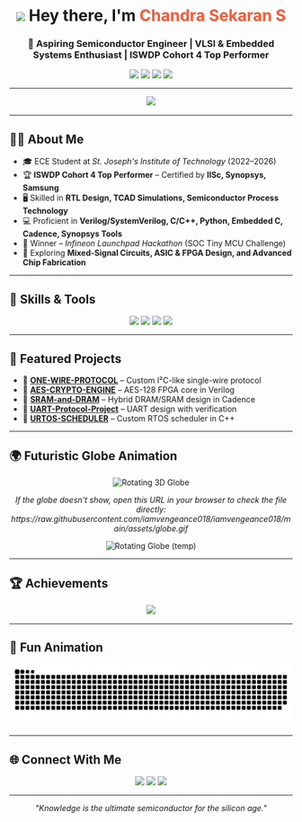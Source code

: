 <h1 align="center">
  <img src="https://media.giphy.com/media/hvRJCLFzcasrR4ia7z/giphy.gif" width="40">
  Hey there, I'm <span style="color:#FF5733;">Chandra Sekaran S</span>
</h1>
<h3 align="center">🚀 Aspiring Semiconductor Engineer | VLSI & Embedded Systems Enthusiast | ISWDP Cohort 4 Top Performer</h3>

<p align="center">
  <a href="mailto:scsvr2004@gmail.com"><img src="https://img.shields.io/badge/Email-D14836?style=for-the-badge&logo=gmail&logoColor=white"></a>
  <a href="https://www.linkedin.com/in/chandra-sekaran-s-1b44b3255/"><img src="https://img.shields.io/badge/LinkedIn-0077B5?style=for-the-badge&logo=linkedin&logoColor=white"></a>
  <a href="https://iamvengeance018.github.io"><img src="https://img.shields.io/badge/Portfolio-FF4088?style=for-the-badge&logo=web&logoColor=white"></a>
  <a href="https://github.com/iamvengeance018"><img src="https://img.shields.io/badge/GitHub-181717?style=for-the-badge&logo=github&logoColor=white"></a>
</p>

---

<p align="center">
  <img src="https://readme-typing-svg.demolab.com?font=Fira+Code&size=25&pause=1000&color=FF6F61&width=700&lines=Passionate+about+VLSI+%26+Semiconductor+Design;RTL+Design+%7C+EDA+Tools+%7C+Embedded+Systems;Open+to+Exciting+Opportunities;Let's+Innovate+Together!">
</p>

---

## 👨‍💻 About Me
- 🎓 ECE Student at *St. Joseph's Institute of Technology* (2022–2026)  
- 🏆 **ISWDP Cohort 4 Top Performer** – Certified by **IISc, Synopsys, Samsung**  
- 🖥️ Skilled in **RTL Design, TCAD Simulations, Semiconductor Process Technology**  
- 💻 Proficient in **Verilog/SystemVerilog, C/C++, Python, Embedded C, Cadence, Synopsys Tools**  
- 🥇 Winner – *Infineon Launchpad Hackathon* (SOC Tiny MCU Challenge)  
- 🌱 Exploring **Mixed-Signal Circuits, ASIC & FPGA Design, and Advanced Chip Fabrication**  

---

## 🚀 Skills & Tools
<p align="center">
  <img src="https://skillicons.dev/icons?i=verilog,cpp,python,embedded,linux,git,vscode" />
  <img src="https://img.shields.io/badge/SystemVerilog-FF9800?style=for-the-badge">
  <img src="https://img.shields.io/badge/Cadence-FF4F00?style=for-the-badge">
  <img src="https://img.shields.io/badge/Synopsys-007ACC?style=for-the-badge">
</p>

---

## 📂 Featured Projects
- 🔹 [**ONE-WIRE-PROTOCOL**](https://github.com/iamvengeance018/ONE-WIRE-PROTOCOL) – Custom I²C-like single-wire protocol  
- 🔹 [**AES-CRYPTO-ENGINE**](https://github.com/iamvengeance018/AES-CRYPTO-ENGINE) – AES-128 FPGA core in Verilog  
- 🔹 [**SRAM-and-DRAM**](https://github.com/iamvengeance018/SRAM-and-DRAM) – Hybrid DRAM/SRAM design in Cadence  
- 🔹 [**UART-Protocol-Project**](https://github.com/iamvengeance018/UART-Protocol-Project) – UART design with verification  
- 🔹 [**URTOS-SCHEDULER**](https://github.com/iamvengeance018/URTOS-SCHEDULER) – Custom RTOS scheduler in C++  

---

## 🌍 Futuristic Globe Animation
<p align="center">
  <!-- Prefer images stored in this repo: use the raw.githubusercontent.com URL -->
  <img src="https://raw.githubusercontent.com/iamvengeance018/iamvengeance018/main/assets/globe.gif" width="500px" alt="Rotating 3D Globe"/>
</p>

<p align="center"><em>If the globe doesn't show, open this URL in your browser to check the file directly:
https://raw.githubusercontent.com/iamvengeance018/iamvengeance018/main/assets/globe.gif</em></p>

<p align="center"> <!-- Temporary fallback hosted externally (works immediately) -->
  <img src="https://media.giphy.com/media/3o6Zt6ML6BklcajjsA/giphy.gif" width="500px" alt="Rotating Globe (temp)"/>
</p>

---

## 🏆 Achievements
<p align="center">
  <img src="https://github-profile-trophy.vercel.app/?username=iamvengeance018&theme=dracula&no-frame=true&row=1&column=6">
</p>

---

## 🐍 Fun Animation
<p align="center">
  <img src="https://github.com/Platane/snk/raw/output/github-contribution-grid-snake.svg" alt="snake animation">
</p>

---

## 🌐 Connect With Me
<p align="center">
  <a href="mailto:scsvr2004@gmail.com"><img src="https://img.shields.io/badge/Gmail-D14836?style=for-the-badge&logo=gmail&logoColor=white"></a>
  <a href="https://www.linkedin.com/in/chandra-sekaran-s-1b44b3255/"><img src="https://img.shields.io/badge/LinkedIn-0A66C2?style=for-the-badge&logo=linkedin&logoColor=white"></a>
  <a href="https://iamvengeance018.github.io"><img src="https://img.shields.io/badge/Portfolio-FF4088?style=for-the-badge&logo=web&logoColor=white"></a>
</p>

---

<p align="center"><em>"Knowledge is the ultimate semiconductor for the silicon age."</em></p>
